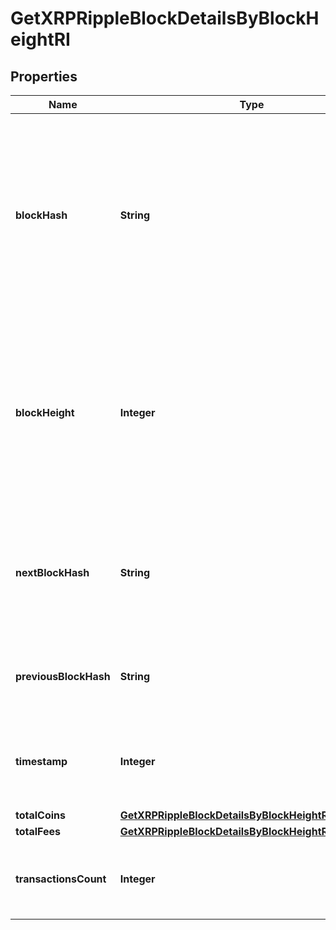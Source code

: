 

# GetXRPRippleBlockDetailsByBlockHeightRI


## Properties

| Name | Type | Description | Notes |
|------------ | ------------- | ------------- | -------------|
|**blockHash** | **String** | Represents the hash of the block, which is its unique identifier. It represents a cryptographic digital fingerprint made by hashing the block header twice through the SHA256 algorithm. |  |
|**blockHeight** | **Integer** | Represents the number of blocks in the blockchain preceding this specific block. Block numbers have no gaps. A blockchain usually starts with block 0 called the \&quot;Genesis block\&quot;. |  |
|**nextBlockHash** | **String** | Represents the hash of the next block. When this is the last block of the blockchain this value will be an empty string. |  |
|**previousBlockHash** | **String** | Represents the hash of the previous block, also known as the parent block. |  |
|**timestamp** | **Integer** | Defines the exact date/time when this block was mined in Unix Timestamp. |  |
|**totalCoins** | [**GetXRPRippleBlockDetailsByBlockHeightRITotalCoins**](GetXRPRippleBlockDetailsByBlockHeightRITotalCoins.md) |  |  |
|**totalFees** | [**GetXRPRippleBlockDetailsByBlockHeightRITotalFees**](GetXRPRippleBlockDetailsByBlockHeightRITotalFees.md) |  |  |
|**transactionsCount** | **Integer** | Represents the total number of all transactions as part of this block. |  |




